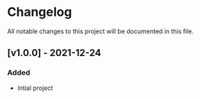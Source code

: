 # Changelog

All notable changes to this project will be documented in this file.

## [v1.0.0] - 2021-12-24

### Added

- Intial project
